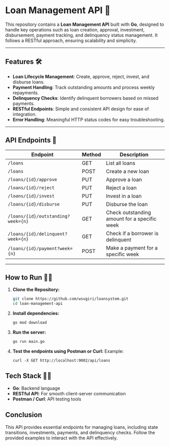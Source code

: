 # Loan Management API 🚀

This repository contains a **Loan Management API** built with **Go**, designed to handle key operations such as loan creation, approval, investment, disbursement, payment tracking, and delinquency status management. It follows a RESTful approach, ensuring scalability and simplicity.

---

## Features 🛠️

- **Loan Lifecycle Management**: Create, approve, reject, invest, and disburse loans.  
- **Payment Handling**: Track outstanding amounts and process weekly repayments.  
- **Delinquency Checks**: Identify delinquent borrowers based on missed payments.  
- **RESTful Endpoints**: Simple and consistent API design for ease of integration.  
- **Error Handling**: Meaningful HTTP status codes for easy troubleshooting.

---

## API Endpoints 📡

| Endpoint                               | Method | Description                                      |
|----------------------------------------|--------|--------------------------------------------------|
| `/loans`                               | GET    | List all loans                                   |
| `/loans`                               | POST   | Create a new loan                                |
| `/loans/{id}/approve`                  | PUT    | Approve a loan                                   |
| `/loans/{id}/reject`                   | PUT    | Reject a loan                                    |
| `/loans/{id}/invest`                   | PUT    | Invest in a loan                                 |
| `/loans/{id}/disburse`                 | PUT    | Disburse the loan                                |
| `/loans/{id}/outstanding?week={n}`     | GET    | Check outstanding amount for a specific week     |
| `/loans/{id}/delinquent?week={n}`      | GET    | Check if a borrower is delinquent                |
| `/loans/{id}/payment?week={n}`         | POST   | Make a payment for a specific week               |

---

## How to Run 🏃‍♂️

1. **Clone the Repository:**
   ```bash
   git clone https://github.com/wsugiri/loansystem.git
   cd loan-management-api

2. **Install dependencies:**
   ```bash
   go mod download
   ```

3. **Run the server:**
   ```bash
   go run main.go
   ```

4. **Test the endpoints using Postman or Curl:**
   Example:
   ```
   curl -X GET http://localhost:9002/api/loans
   ```

## Tech Stack 🧑‍💻
  - **Go**: Backend language
  - **RESTful API**: For smooth client-server communication
  - **Postman / Curl**: API testing tools   

## Conclusion
This API provides essential endpoints for managing loans, including state transitions, investments, payments, and delinquency checks. Follow the provided examples to interact with the API effectively.
